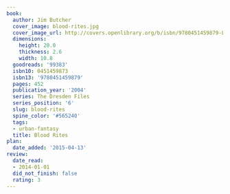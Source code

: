 ```yaml
---
book:
  author: Jim Butcher
  cover_image: blood-rites.jpg
  cover_image_url: http://covers.openlibrary.org/b/isbn/9780451459879-L.jpg
  dimensions:
    height: 20.0
    thickness: 2.6
    width: 10.8
  goodreads: '99383'
  isbn10: 0451459873
  isbn13: '9780451459879'
  pages: 452
  publication_year: '2004'
  series: The Dresden Files
  series_position: '6'
  slug: blood-rites
  spine_color: '#565240'
  tags:
  - urban-fantasy
  title: Blood Rites
plan:
  date_added: '2015-04-13'
review:
  date_read:
  - 2014-01-01
  did_not_finish: false
  rating: 3
---
```

